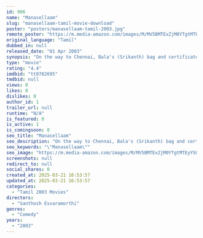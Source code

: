 ```yaml
---
id: 906
name: "Manasellaam"
slug: "manasellaam-tamil-movie-download"
poster: "posters/manasellaam-tamil-2003.jpg"
remote_poster: "https://m.media-amazon.com/images/M/MV5BMTExZjM0YTgtMTEyYS00MThmLWI5MGYtYTg2YWY5YWFkM2M4XkEyXkFqcGdeQXVyMzYxOTQ3MDg@._V1_SX300.jpg"
original_language: "Tamil"
dubbed_in: null
released_date: "01 Apr 2003"
synopsis: "On the way to Chennai, Bala's (Srikanth) bag and certificates get stolen in the train. But he has a look about him that endears him to a petty shop owner Sundaram (Haneefa), who provides him accommodation along with a few bachelor..."
type: "movie"
rating: "4.4"
imdbid: "tt0782695"
tmdbid: null
views: 0
likes: 0
dislikes: 0
author_id: 1
trailer_url: null
runtime: "N/A"
is_featured: 0
is_active: 1
is_comingsoon: 0
seo_title: "Manasellaam"
seo_description: "On the way to Chennai, Bala's (Srikanth) bag and certificates get stolen in the train. But he has a look about him that endears him to a petty shop owner Sundaram (Haneefa), who provides him accommodation along with a few bachelor..."
seo_keywords: "\"Manasellaam\""
seo_image: "https://m.media-amazon.com/images/M/MV5BMTExZjM0YTgtMTEyYS00MThmLWI5MGYtYTg2YWY5YWFkM2M4XkEyXkFqcGdeQXVyMzYxOTQ3MDg@._V1_SX300.jpg"
screenshots: null
redirect_to: null
social_shares: 0
created_at: 2025-03-21 16:53:57
updated_at: 2025-03-21 16:53:57
categories:
  - "Tamil 2003 Movies"
directors:
  - "Santhosh Esvaramorthi"
genres:
  - "Comedy"
years:
  - "2003"
---
```

